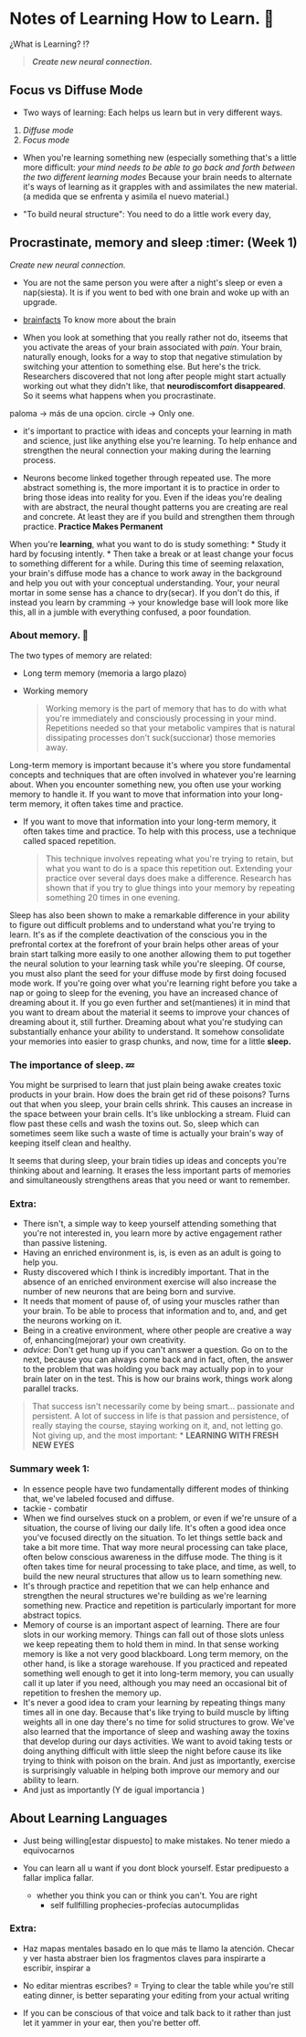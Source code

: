 
# Notes of Learning How to Learn. 🚀

¿What is Learning?  :interrobang: 

> ***_Create new  neural connection._***

## Focus vs Diffuse Mode

* Two ways of learning: Each helps us learn but in very different ways.
1. *Diffuse mode*
2. *Focus mode*

- When you're learning something new (especially something that's a little more difficult:
_your mind needs to be able to go back and forth between the two different learning modes_ 
Because your brain needs to alternate it's ways of learning as it grapples with and assimilates the new material. (a medida que se enfrenta y asimila el nuevo material.)

* "To build neural structure": You need to do a little work every day, 

## Procrastinate, memory and sleep :timer: (Week 1)

_Create new  neural connection._

- You are not the same person you were after a night's sleep or even a nap(siesta). It is if you went to bed with one brain and woke up with an upgrade. 

* [brainfacts](http://www.brainfracts.org) To know more about the brain

- When you look at something that you really rather not do, itseems that you activate the areas of your brain associated with _pain_. Your brain, naturally enough, looks for a way to stop that negative stimulation by switching your attention to something else. But here's the trick. Researchers discovered that not long after people might start actually working out what they didn't like, that **neurodiscomfort disappeared**. So it seems what happens when you procrastinate.

paloma -> más de una opcion.
circle -> Only one.

* it's important to practice with ideas and concepts your learning in math and science, just like anything else you're learning. To help enhance and strengthen the neural connection your making during the learning process. 

- Neurons become linked together through repeated use. The more abstract something is, the more important it is to practice in order to bring those ideas into reality for you. Even if the ideas you're dealing with are abstract, the neural thought patterns you are creating are real and concrete. At least they are if you build and strengthen them through practice. **Practice Makes Permanent**

When you're **learning**, what you want to do is study something:
    * Study it hard by focusing intently. 
    * Then take a break or at least change your focus to something different for a while.
During this time of seeming relaxation, your brain's diffuse mode has a chance to work away in the background and help you out with your conceptual understanding. Your, your neural mortar in some sense has a chance to dry(secar). If you don't do this, if instead you learn by cramming -> your knowledge base will
look more like this, all in a jumble with everything confused, a poor foundation.

### About memory. :brain:

The two types of memory are related:

* Long term memory (memoria a largo plazo)
    > 
* Working memory
    > Working memory is the part of memory that has to do with what you're immediately and consciously processing in your mind. Repetitions needed so that your metabolic vampires that is natural dissipating processes don't suck(succionar) those memories away. 

Long-term memory is important because it's where you store fundamental concepts and techniques that are
often involved in whatever you're learning about. When you encounter something new,
you often use your working memory to handle it. If you want to move that information into your long-term memory, it often takes time and practice. 

* If you want to move that information into your long-term memory, it often takes time and practice. To help with this process, use a technique called spaced repetition. 

    > This technique involves repeating what you're trying to retain, but what you want to do is a space this repetition out. Extending your practice over several days does make a difference. Research has shown that if you try to glue things into your memory by repeating something 20 times in one evening.


Sleep has also been shown to make a remarkable difference in your ability to figure out difficult problems and to understand what you're trying to learn. It's as if the complete deactivation of the conscious you in the prefrontal cortex at the forefront of your brain helps other areas of your brain start talking more easily to one another allowing them to put together the neural solution to your learning task while you're sleeping. Of course, you must also plant the seed for your diffuse mode by first doing focused mode work. If you're going over what you're learning right before you take a nap or going to sleep for the evening, you have an increased chance of dreaming about it. If you go even further and set(mantienes) it in mind that you want to dream about the material it seems to improve your chances of dreaming about it, still further. Dreaming about what you're studying can substantially enhance your ability to understand. It somehow consolidate your memories into easier to grasp chunks, and now, time for a little **sleep.** 

### The importance of sleep. :zzz:

You might be surprised to learn that just plain being awake creates toxic products in your brain.
How does the brain get rid of these poisons? Turns out that when you sleep,
your brain cells shrink. This causes an increase in the space between your brain cells.
It's like unblocking a stream. Fluid can flow past these cells and wash the toxins out.
So, sleep which can sometimes seem like such a waste of time is actually your brain's way of keeping itself clean and healthy.

It seems that during sleep, your brain tidies up ideas and concepts you're thinking about and learning. It erases the less important parts of memories and simultaneously strengthens areas that you need or want to remember. 


### Extra:
* There isn't, a simple way to keep yourself attending something that you're not interested in, you learn more by active engagement rather than passive listening.
* Having an enriched environment is, is, is even as an adult is going to help you.
* Rusty discovered which I think is incredibly important. That in the absence of an enriched environment exercise will also increase the number of new neurons that are being born and survive.
* It needs that moment of pause of, of using your muscles rather than your brain. To be able to process that information and to, and, and get the neurons working on it.
* Being in a creative environment, where other people are creative a way of, enhancing(mejorar) your own creativity.
* _advice_: Don't get hung up if you can't answer a question. Go on to the next, because you can always come back and in fact, often, the answer to the problem that was holding you back may actually pop in to your brain later on in the test. This is how our brains work, things work along parallel tracks. 
> That success isn't necessarily come by being smart... passionate and persistent. A lot of success in life is that passion and persistence, of really staying the course, staying working on it, and, not letting go. Not giving up, and the most important: * **LEARNING WITH FRESH NEW EYES**

### Summary week 1:
* In essence people have two fundamentally different modes of thinking that, we've labeled focused and diffuse. 
* tackie - combatir
* When we find ourselves stuck on a problem, or even if we're unsure of a situation, the course of living our daily life. It's often a good idea once you've focused directly on the situation. To let things settle back and take a bit more time. That way more neural processing can take place, often below conscious awareness in the diffuse mode. The thing is it often takes time for neural processing to take place, and time, as well, to build the new neural structures that allow us to learn something new. 
* It's through practice and repetition that we can help enhance and strengthen the neural structures we're building as we're learning something new. Practice and repetition is particularly important for more abstract topics.
* Memory of course is an important aspect of learning. There are four slots in our working memory. Things can fall out of those slots unless we keep repeating them to hold them in mind. In that sense working memory is like a not very good blackboard. Long term memory, on the other hand, is like a storage warehouse. If you practiced and repeated something well enough to get it into long-term memory, you can usually call it up later if you need, although you may need an occasional bit of repetition to freshen the memory up.
* It's never a good idea to cram your learning by repeating things many times all in one day. Because that's like trying to build muscle by lifting weights all in one day there's no time for solid structures to grow. We've also learned that the importance of sleep and washing away the toxins that develop during our days activities. We want to avoid taking tests or doing anything difficult with little sleep the night before cause its like trying to think with poison on the brain. And just as importantly, exercise is surprisingly valuable in helping both improve our memory and our ability to learn. 
* And just as importantly (Y de igual importancia )

## About Learning Languages

* Just being willing[estar dispuesto] to make mistakes. No tener miedo a equivocarnos

* You can learn all u want if you dont block yourself. Estar predipuesto a fallar implica fallar.
    - whether you think you can or think you can't. You are right
        - self fullfilling prophecies-profecías autocumplidas  

### Extra:

- Haz mapas mentales basado en lo que más te llamo la atención. Checar y ver hasta abstraer bien los fragmentos claves para inspirarte a escribir, inspirar a 

- No editar mientras escribes? = Trying to clear the table while you're still eating dinner, is better separating your editing from your actual writing

- If you can be conscious of that voice and talk back to it rather than just let it yammer in your ear, then you're better off. 